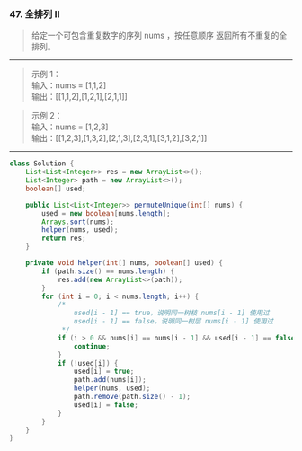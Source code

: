 ### 47. 全排列 II

>给定一个可包含重复数字的序列 nums ，按任意顺序 返回所有不重复的全排列。
***
>示例 1：  
>输入：nums = [1,1,2]  
>输出：[[1,1,2],[1,2,1],[2,1,1]]  

>示例 2：  
>输入：nums = [1,2,3]  
>输出：[[1,2,3],[1,3,2],[2,1,3],[2,3,1],[3,1,2],[3,2,1]]  
***
```java
class Solution {
    List<List<Integer>> res = new ArrayList<>();
    List<Integer> path = new ArrayList<>();
    boolean[] used;

    public List<List<Integer>> permuteUnique(int[] nums) {
        used = new boolean[nums.length];
        Arrays.sort(nums);
        helper(nums, used);
        return res;
    }

    private void helper(int[] nums, boolean[] used) {
        if (path.size() == nums.length) {
            res.add(new ArrayList<>(path));
        }
        for (int i = 0; i < nums.length; i++) {
            /*
                used[i - 1] == true，说明同一树枝 nums[i - 1] 使用过
                used[i - 1] == false，说明同一树层 nums[i - 1] 使用过
             */
            if (i > 0 && nums[i] == nums[i - 1] && used[i - 1] == false) {
                continue;
            }
            if (!used[i]) {
                used[i] = true;
                path.add(nums[i]);
                helper(nums, used);
                path.remove(path.size() - 1);
                used[i] = false;
            }
        }
    }
}
```
